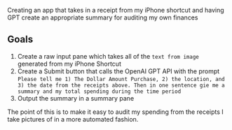Creating an app that takes in a receipt from my iPhone shortcut and having GPT create an appropriate summary for auditing my own finances

## Goals
1. Create a raw input pane which takes all of the `text from image` generated from my iPhone Shortcut
2. Create a Submit button that calls the OpenAI GPT API with the prompt `Please tell me 1) The Dollar Amount Purchase, 2) the location, and 3) the date from the receipts above. Then in one sentence gie me a summary and my total spending during the time period`
3. Output the summary in a summary pane

The point of this is to make it easy to audit my spending from the receipts I take pictures of in a more automated fashion.
